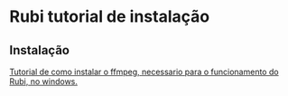 # Rubi tutorial de instalação

## Instalação

[Tutorial de como instalar o ffmpeg, necessario para o funcionamento do Rubi, no windows.](https://www.youtube.com/watch?v=WMEyeu1FKhw)
